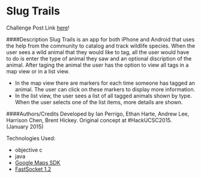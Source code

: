 Slug Trails
======

Challenge Post Link [here](http://challengepost.com/software/SlugTrails)!

####Description
Slug Trails is an app for both iPhone and Android that uses the help from the community to
catalog and track wildlife species. When the user sees a wild animal that they would like 
to tag, all the user would have to do is enter the type of animal they saw and an optional 
discription of the animal. After taging the animal the user has the option to view all tags 
in a map view or in a list view. 
 * In the map view there are markers for each time someone has tagged an animal. The user
   can click on these markers to display more information.
 * In the list view, the user sees a list of all tagged animals shown by type. When the user
   selects one of the list items, more details are shown.

####Authors/Credits
Developed by Ian Perrigo, Ethan Harte, Andrew Lee, Harrison Chen, Brent Hickey.
Original concept at \#HackUCSC2015. (January 2015)

Technologies Used:
- objective c
- java
- [Google Maps SDK](https://developers.google.com/maps/documentation/ios/)
- [FastSocket 1.2](https://github.com/dreese/FastSocket)
